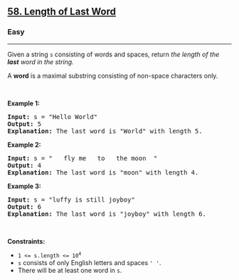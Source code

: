 <h2><a href="https://leetcode.com/problems/length-of-last-word/">58. Length of Last Word</a></h2><h3>Easy</h3><hr><div style="user-select: auto;"><p style="user-select: auto;">Given a string <code style="user-select: auto;">s</code> consisting of words and spaces, return <em style="user-select: auto;">the length of the <strong style="user-select: auto;">last</strong> word in the string.</em></p>

<p style="user-select: auto;">A <strong style="user-select: auto;">word</strong> is a maximal substring consisting of non-space characters only.</p>

<p style="user-select: auto;">&nbsp;</p>
<p style="user-select: auto;"><strong class="example" style="user-select: auto;">Example 1:</strong></p>

<pre style="user-select: auto;"><strong style="user-select: auto;">Input:</strong> s = "Hello World"
<strong style="user-select: auto;">Output:</strong> 5
<strong style="user-select: auto;">Explanation:</strong> The last word is "World" with length 5.
</pre>

<p style="user-select: auto;"><strong class="example" style="user-select: auto;">Example 2:</strong></p>

<pre style="user-select: auto;"><strong style="user-select: auto;">Input:</strong> s = "   fly me   to   the moon  "
<strong style="user-select: auto;">Output:</strong> 4
<strong style="user-select: auto;">Explanation:</strong> The last word is "moon" with length 4.
</pre>

<p style="user-select: auto;"><strong class="example" style="user-select: auto;">Example 3:</strong></p>

<pre style="user-select: auto;"><strong style="user-select: auto;">Input:</strong> s = "luffy is still joyboy"
<strong style="user-select: auto;">Output:</strong> 6
<strong style="user-select: auto;">Explanation:</strong> The last word is "joyboy" with length 6.
</pre>

<p style="user-select: auto;">&nbsp;</p>
<p style="user-select: auto;"><strong style="user-select: auto;">Constraints:</strong></p>

<ul style="user-select: auto;">
	<li style="user-select: auto;"><code style="user-select: auto;">1 &lt;= s.length &lt;= 10<sup style="user-select: auto;">4</sup></code></li>
	<li style="user-select: auto;"><code style="user-select: auto;">s</code> consists of only English letters and spaces <code style="user-select: auto;">' '</code>.</li>
	<li style="user-select: auto;">There will be at least one word in <code style="user-select: auto;">s</code>.</li>
</ul>
</div>